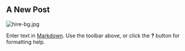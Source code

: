 ## A New Post
![hire-bg.jpg]({{site.baseurl}}/assets/images/hire-bg.jpg)

Enter text in [Markdown](http://daringfireball.net/projects/markdown/). Use the toolbar above, or click the **?** button for formatting help.
